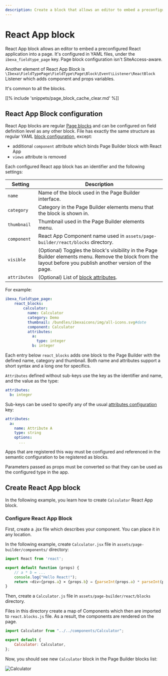 ```yaml
---
description: Create a block that allows an editor to embed a preconfigured React component into a page.
---
```


# React App block

React App block allows an editor to embed a preconfigured React application into a page.
It's configured in YAML files, under the `ibexa_fieldtype_page` key.
Page block configuration isn't SiteAccess-aware.

Another element of React App Block is `\Ibexa\FieldTypePage\FieldType\Page\Block\Event\Listener\ReactBlock` Listener 
which adds component and props variables.

It's common to all the blocks.

[[% include 'snippets/page_block_cache_clear.md' %]]

## React App Block configuration

React App blocks are regular [Page blocks](page_blocks.md) and can be configured on field definition level as any other block.
File has exactly the same structure as regular YAML [block configuration](create_custom_page_block.md#configure-block), except:

- additional `component` attribute which binds Page Builder block with React App
- `views` attribute is removed

Each configured React app block has an identifier and the following settings:

| Setting      | Description                                                                                                                                                   |
|--------------|---------------------------------------------------------------------------------------------------------------------------------------------------------------|
| `name`       | Name of the block used in the Page Builder interface.                                                                                                         |
| `category`   | Category in the Page Builder elements menu that the block is shown in.                                                                                        |
| `thumbnail`  | Thumbnail used in the Page Builder elements menu.                                                                                                             |
| `component`  | React App Component name used in `assets/page-builder/react/blocks` directory.                                                                                |
| `visible`    | (Optional) Toggles the block's visibility in the Page Builder elements menu. Remove the block from the layout before you publish another version of the page. |
| `attributes` | (Optional) List of [block attributes](page_block_attributes.md).                                                                                              |

For example:

``` yaml
ibexa_fieldtype_page:
    react_blocks:
        calculator:
          name: Calculator
          category: Demo
          thumbnail: /bundles/ibexaicons/img/all-icons.svg#date
          component: Calculator
          attributes:
            a:
              type: integer
            b: integer 
```

Each entry below `react_blocks` adds one block to the Page Builder with the defined name, category and thumbnail.
Both name and attributes support a short syntax and a long one for specifics.

`Attributes` defined without sub-keys use the key as the identifier and name, and the value as the type:

``` yaml
attributes:
  b: integer
```

Sub-keys can be used to specify any of the usual [attributes configuration](page_block_attributes.md) key:

``` yaml
attributes:
  a:
    name: Attribute A
    type: string
    options:
      ...
```

Apps that are registered this way must be configured and referenced in the 
semantic configuration to be registered as blocks.

Parameters passed as props must be converted so that they can be used as the configured type in the app.

## Create React App block

In the following example, you learn how to create `Calculator` React App block.

### Configure React App Block

First, create a .jsx file which describes your component.
You can place it in any location.

In the following example, create `Calculator.jsx` file in `assets/page-builder/components/` directory:

``` js
import React from 'react';

export default function (props) {
    // a * b = ...
    console.log("Hello React!");
    return <div>{props.a} × {props.b} = {parseInt(props.a) * parseInt(props.b)}</div>;
}
```

Then, create a `Calculator.js` file in `assets/page-builder/react/blocks` directory.

Files in this directory create a map of Components which then are imported to `react.blocks.js` file.
As a result, the components are rendered on the page. 

``` js
import Calculator from "../../components/Calculator";

export default {
    Calculator: Calculator,
};
```

Now, you should see new `Calculator` block in the Page Builder blocks list:

![Calculator](calculator.png "Calculator - React App Block")